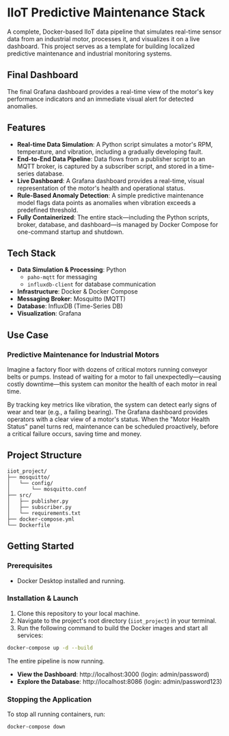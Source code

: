 # IIoT Predictive Maintenance Stack

A complete, Docker-based IIoT data pipeline that simulates real-time sensor data from an industrial motor, processes it, and visualizes it on a live dashboard. This project serves as a template for building localized predictive maintenance and industrial monitoring systems.

## Final Dashboard

The final Grafana dashboard provides a real-time view of the motor's key performance indicators and an immediate visual alert for detected anomalies.

## Features

- **Real-time Data Simulation**: A Python script simulates a motor's RPM, temperature, and vibration, including a gradually developing fault.
- **End-to-End Data Pipeline**: Data flows from a publisher script to an MQTT broker, is captured by a subscriber script, and stored in a time-series database.
- **Live Dashboard**: A Grafana dashboard provides a real-time, visual representation of the motor's health and operational status.
- **Rule-Based Anomaly Detection**: A simple predictive maintenance model flags data points as anomalies when vibration exceeds a predefined threshold.
- **Fully Containerized**: The entire stack—including the Python scripts, broker, database, and dashboard—is managed by Docker Compose for one-command startup and shutdown.

## Tech Stack

- **Data Simulation & Processing**: Python
  - `paho-mqtt` for messaging
  - `influxdb-client` for database communication
- **Infrastructure**: Docker & Docker Compose
- **Messaging Broker**: Mosquitto (MQTT)
- **Database**: InfluxDB (Time-Series DB)
- **Visualization**: Grafana

## Use Case

### Predictive Maintenance for Industrial Motors

Imagine a factory floor with dozens of critical motors running conveyor belts or pumps. Instead of waiting for a motor to fail unexpectedly—causing costly downtime—this system can monitor the health of each motor in real time.

By tracking key metrics like vibration, the system can detect early signs of wear and tear (e.g., a failing bearing). The Grafana dashboard provides operators with a clear view of a motor's status. When the "Motor Health Status" panel turns red, maintenance can be scheduled proactively, before a critical failure occurs, saving time and money.

## Project Structure

```
iiot_project/
├── mosquitto/
│   └── config/
│       └── mosquitto.conf
├── src/
│   ├── publisher.py
│   ├── subscriber.py
│   └── requirements.txt
├── docker-compose.yml
└── Dockerfile
```

## Getting Started

### Prerequisites

- Docker Desktop installed and running.

### Installation & Launch

1. Clone this repository to your local machine.
2. Navigate to the project's root directory (`iiot_project`) in your terminal.
3. Run the following command to build the Docker images and start all services:

```bash
docker-compose up -d --build
```

The entire pipeline is now running.
- **View the Dashboard**: http://localhost:3000 (login: admin/password)
- **Explore the Database**: http://localhost:8086 (login: admin/password123)

### Stopping the Application

To stop all running containers, run:

```bash
docker-compose down
```
